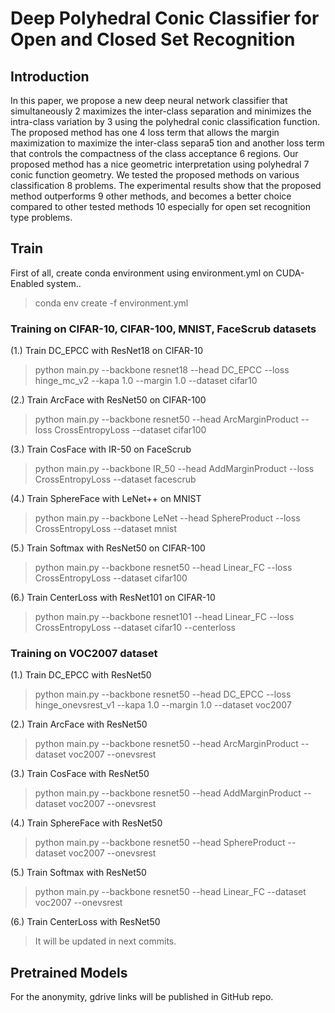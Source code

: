 # Deep Polyhedral Conic Classifier for Open and Closed Set Recognition
## Introduction
In this paper, we propose a new deep neural network classifier that simultaneously 2 maximizes the inter-class separation and minimizes the intra-class variation by 3 using the polyhedral conic classification function. The proposed method has one 4 loss term that allows the margin maximization to maximize the inter-class separa5 tion and another loss term that controls the compactness of the class acceptance 6 regions. Our proposed method has a nice geometric interpretation using polyhedral 7 conic function geometry. We tested the proposed methods on various classification 8 problems. The experimental results show that the proposed method outperforms 9 other methods, and becomes a better choice compared to other tested methods 10 especially for open set recognition type problems.

## Train

First of all, create conda environment using environment.yml on CUDA-Enabled system..
> conda env create -f environment.yml

### Training on CIFAR-10, CIFAR-100, MNIST, FaceScrub datasets
(1.) Train DC_EPCC with ResNet18 on CIFAR-10
> python main.py --backbone resnet18 --head DC_EPCC --loss hinge_mc_v2 --kapa 1.0 --margin 1.0 --dataset cifar10

(2.) Train ArcFace with ResNet50 on CIFAR-100
> python main.py --backbone resnet50 --head ArcMarginProduct --loss CrossEntropyLoss --dataset cifar100

(3.) Train CosFace with IR-50 on FaceScrub
> python main.py --backbone IR_50 --head AddMarginProduct --loss CrossEntropyLoss --dataset facescrub

(4.) Train SphereFace with LeNet++ on MNIST
> python main.py --backbone LeNet --head SphereProduct --loss CrossEntropyLoss --dataset mnist

(5.) Train Softmax with ResNet50 on CIFAR-100
> python main.py --backbone resnet50 --head Linear_FC --loss CrossEntropyLoss --dataset cifar100

(6.) Train CenterLoss with ResNet101 on CIFAR-10
> python main.py --backbone resnet101 --head Linear_FC --loss CrossEntropyLoss --dataset cifar10 --centerloss

### Training on VOC2007 dataset
(1.) Train DC_EPCC with ResNet50
> python main.py --backbone resnet50 --head DC_EPCC --loss hinge_onevsrest_v1 --kapa 1.0 --margin 1.0 --dataset voc2007

(2.) Train ArcFace with ResNet50
> python main.py --backbone resnet50 --head ArcMarginProduct --dataset voc2007 --onevsrest

(3.) Train CosFace with ResNet50
> python main.py --backbone resnet50 --head AddMarginProduct --dataset voc2007 --onevsrest

(4.) Train SphereFace with ResNet50
> python main.py --backbone resnet50 --head SphereProduct --dataset voc2007 --onevsrest

(5.) Train Softmax with ResNet50
> python main.py --backbone resnet50 --head Linear_FC --dataset voc2007 --onevsrest

(6.) Train CenterLoss with ResNet50
> It will be updated in next commits.

## Pretrained Models
For the anonymity, gdrive links will be published in GitHub repo.
